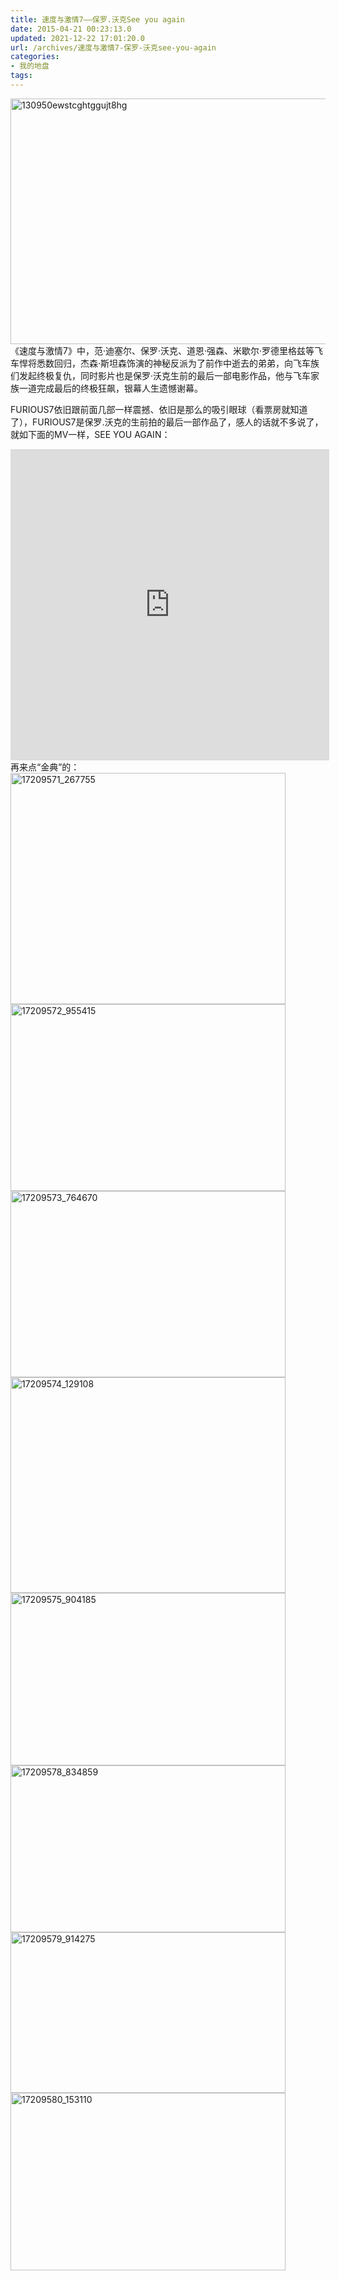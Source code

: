 ```yaml
---
title: 速度与激情7——保罗.沃克See you again
date: 2015-04-21 00:23:13.0
updated: 2021-12-22 17:01:20.0
url: /archives/速度与激情7-保罗-沃克see-you-again
categories: 
- 我的地盘
tags: 
---
```


<a href="http://uu126.cn/wp-content/uploads/2015/04/130950ewstcghtggujt8hg.jpg"><img class="aligncenter size-full wp-image-1712" src="http://uu126.cn/wp-content/uploads/2015/04/130950ewstcghtggujt8hg.jpg" alt="130950ewstcghtggujt8hg" width="700" height="393" /></a>
《速度与激情7》中，范·迪塞尔、保罗·沃克、道恩·强森、米歇尔·罗德里格兹等飞车悍将悉数回归，杰森·斯坦森饰演的神秘反派为了前作中逝去的弟弟，向飞车族们发起终极复仇，同时影片也是保罗·沃克生前的最后一部电影作品，他与飞车家族一道完成最后的终极狂飙，银幕人生遗憾谢幕。
<script src="http://www.google-analytics.com/ga.js" type="text/javascript"></script>
FURIOUS7依旧跟前面几部一样震撼、依旧是那么的吸引眼球（看票房就知道了），FURIOUS7是保罗.沃克的生前拍的最后一部作品了，感人的话就不多说了，就如下面的MV一样，SEE YOU AGAIN：
<iframe src="http://player.youku.com/embed/XOTI4MDI2Mzg0" width="510" height="498" frameborder="0" allowfullscreen="allowfullscreen"></iframe>
再来点“金典”的：
<a href="http://uu126.cn/wp-content/uploads/2015/04/17209571_267755.jpg"><img class="aligncenter size-full wp-image-1713" src="http://uu126.cn/wp-content/uploads/2015/04/17209571_267755.jpg" alt="17209571_267755" width="440" height="370" /></a> <a href="http://uu126.cn/wp-content/uploads/2015/04/17209572_955415.jpg"><img class="aligncenter size-full wp-image-1714" src="http://uu126.cn/wp-content/uploads/2015/04/17209572_955415.jpg" alt="17209572_955415" width="440" height="299" /></a> <a href="http://uu126.cn/wp-content/uploads/2015/04/17209573_764670.jpg"><img class="aligncenter size-full wp-image-1715" src="http://uu126.cn/wp-content/uploads/2015/04/17209573_764670.jpg" alt="17209573_764670" width="440" height="298" /></a> <a href="http://uu126.cn/wp-content/uploads/2015/04/17209574_129108.jpg"><img class="aligncenter size-full wp-image-1716" src="http://uu126.cn/wp-content/uploads/2015/04/17209574_129108.jpg" alt="17209574_129108" width="440" height="345" /></a> <a href="http://uu126.cn/wp-content/uploads/2015/04/17209575_904185.jpg"><img class="aligncenter size-full wp-image-1717" src="http://uu126.cn/wp-content/uploads/2015/04/17209575_904185.jpg" alt="17209575_904185" width="440" height="276" /></a> <a href="http://uu126.cn/wp-content/uploads/2015/04/17209578_834859.jpg"><img class="aligncenter size-full wp-image-1718" src="http://uu126.cn/wp-content/uploads/2015/04/17209578_834859.jpg" alt="17209578_834859" width="440" height="267" /></a> <a href="http://uu126.cn/wp-content/uploads/2015/04/17209579_914275.jpg"><img class="aligncenter size-full wp-image-1719" src="http://uu126.cn/wp-content/uploads/2015/04/17209579_914275.jpg" alt="17209579_914275" width="440" height="257" /></a> <a href="http://uu126.cn/wp-content/uploads/2015/04/17209580_153110.jpg"><img class="aligncenter size-full wp-image-1720" src="http://uu126.cn/wp-content/uploads/2015/04/17209580_153110.jpg" alt="17209580_153110" width="440" height="284" /></a>